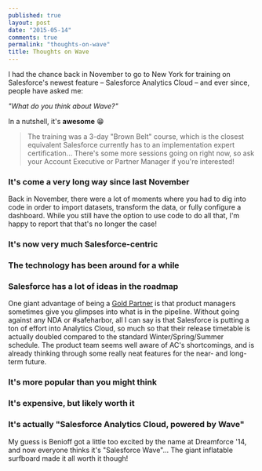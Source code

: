 ```yaml
---
published: true
layout: post
date: "2015-05-14"
comments: true
permalink: "thoughts-on-wave"
title: Thoughts on Wave
---
```



I had the chance back in November to go to New York for training on Salesforce's newest feature – Salesforce Analytics Cloud – and ever since, people have asked me:

_"What do you think about Wave?"_

In a nutshell, it's **awesome** :grin:

> The training was a 3-day "Brown Belt" course, which is the closest equivalent Salesforce currently has to an implementation expert certification... There's some more sessions going on right now, so ask your Account Executive or Partner Manager if you're interested!

### It's come a very long way since last November
Back in November, there were a lot of moments where you had to dig into code in order to import datasets, transform the data, or fully configure a dashboard. While you still have the option to use code to do all that, I'm happy to report that that's no longer the case!


### It's now very much Salesforce-centric


### The technology has been around for a while


### Salesforce has a lot of ideas in the roadmap
One giant advantage of being a <a href="https://appexchange.salesforce.com/listingDetail?listingId=a0N30000009xUI8EAM" target="_blank">Gold Partner</a> is that product managers sometimes give you glimpses into what is in the pipeline. Without going against any NDA or #safeharbor, all I can say is that Salesforce is putting a ton of effort into Analytics Cloud, so much so that their release timetable is actually doubled compared to the standard Winter/Spring/Summer schedule. The product team seems well aware of AC's shortcomings, and is already thinking through some really neat features for the near- and long-term future.



### It's more popular than you might think


### It's expensive, but likely worth it


### It's actually "Salesforce Analytics Cloud, powered by Wave"
My guess is Benioff got a little too excited by the name at Dreamforce '14, and now everyone thinks it's "Salesforce Wave"... The giant inflatable surfboard made it all worth it though!

